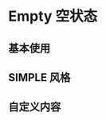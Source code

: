 <script setup>
import demo from './demo.vue'
import SIMPLE from './SIMPLE.vue'
import description from './description.vue'
import API from './api.vue'
</script>

# Empty 空状态

## 基本使用

<Preview comp-name="Empty" demo-name="demo">
  <demo />
</Preview>

## SIMPLE 风格

<Preview comp-name="Empty" demo-name="SIMPLE">
  <SIMPLE />
</Preview>

## 自定义内容

<Preview comp-name="Empty" demo-name="description">
  <description />
</Preview>

<API />